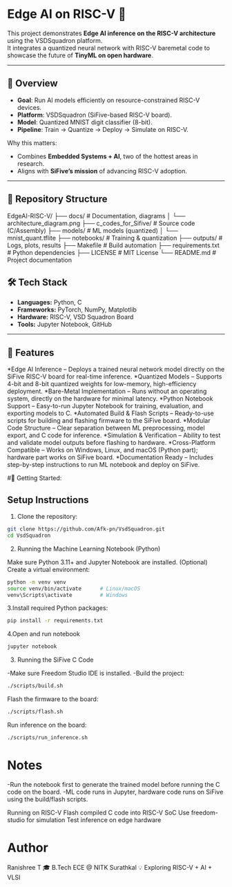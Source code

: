# Edge AI on RISC-V 🚀

This project demonstrates **Edge AI inference on the RISC-V architecture** using the VSDSquadron platform.  
It integrates a quantized neural network with RISC-V baremetal code to showcase the future of **TinyML on open hardware**.  

---

## 📌 Overview

- **Goal**: Run AI models efficiently on resource-constrained RISC-V devices.  
- **Platform**: VSDSquadron (SiFive-based RISC-V board).  
- **Model**: Quantized MNIST digit classifier (8-bit).  
- **Pipeline**: Train → Quantize → Deploy → Simulate on RISC-V.  

Why this matters:  
- Combines **Embedded Systems + AI**, two of the hottest areas in research.  
- Aligns with **SiFive’s mission** of advancing RISC-V adoption.  

---


## 📂 Repository Structure

EdgeAI-RISC-V/
├── docs/ # Documentation, diagrams
│ └── architecture_diagram.png
├── c_codes_for_Sifive/ # Source code (C/Assembly)
├── models/ # ML models (quantized)
│ └── mnist_quant.tflite
├── notebooks/ # Training & quantization
├── outputs/ # Logs, plots, results
├── Makefile # Build automation
├── requirements.txt # Python dependencies
├── LICENSE # MIT License
└── README.md # Project documentation


## 🛠️ Tech Stack
- **Languages:** Python, C  
- **Frameworks:** PyTorch, NumPy, Matplotlib  
- **Hardware:** RISC-V, VSD Squadron Board  
- **Tools:** Jupyter Notebook, GitHub  

---

## 🚀 Features
*Edge AI Inference – Deploys a trained neural network model directly on the SiFive RISC-V board for real-time inference.
*Quantized Models – Supports 4-bit and 8-bit quantized weights for low-memory, high-efficiency deployment.
*Bare-Metal Implementation – Runs without an operating system, directly on the hardware for minimal latency.
*Python Notebook Support – Easy-to-run Jupyter Notebook for training, evaluation, and exporting models to C.
*Automated Build & Flash Scripts – Ready-to-use scripts for building and flashing firmware to the SiFive board.
*Modular Code Structure – Clear separation between ML preprocessing, model export, and C code for inference.
*Simulation & Verification – Ability to test and validate model outputs before flashing to hardware.
*Cross-Platform Compatible – Works on Windows, Linux, and macOS (Python part); hardware part works on SiFive board.
*Documentation Ready – Includes step-by-step instructions to run ML notebook and deploy on SiFive. 

#🚀 Getting Started:
## Setup Instructions

1. Clone the repository:

```bash
git clone https://github.com/Afk-pn/VsdSquadron.git
cd VsdSquadron
```
2. Running the Machine Learning Notebook (Python)

Make sure Python 3.11+ and Jupyter Notebook are installed.
(Optional) Create a virtual environment:
```bash
python -m venv venv
source venv/bin/activate      # Linux/macOS
venv\Scripts\activate         # Windows
```
3.Install required Python packages:
```bash
pip install -r requirements.txt
```
4.Open and run notebook
```bash
jupyter notebook
```
3. Running the SiFive C Code

-Make sure Freedom Studio IDE is installed.
-Build the project:
```bash
./scripts/build.sh
```
Flash the firmware to the board:
```bash
./scripts/flash.sh
```
Run inference on the board:
```bash
./scripts/run_inference.sh
```
# Notes
-Run the notebook first to generate the trained model before running the C code on the board.
-ML code runs in Jupyter, hardware code runs on SiFive using the build/flash scripts.


Running on RISC-V
Flash compiled C code into RISC-V SoC
Use freedom-studio for simulation
Test inference on edge hardware

# Author

Ranishree T
🎓 B.Tech ECE @ NITK Surathkal
💡 Exploring RISC-V + AI + VLSI
